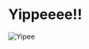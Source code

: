 # Yippeeee!! 
![Yipee](https://external-content.duckduckgo.com/iu/?u=https%3A%2F%2Fmedia.tenor.com%2FQznWa5R8yscAAAAM%2Fyippee-creature.gif&f=1&nofb=1&ipt=4362d8502fa098bda49a43802e1bfb38add26d6d8f16fff6a63be01d1a2e7567)
